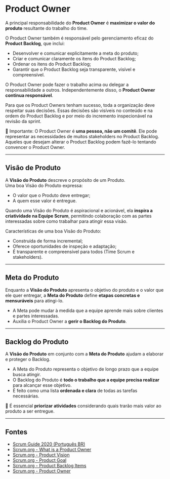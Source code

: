 # Product Owner

A principal responsabilidade do **Product Owner** é **maximizar o valor do produto** resultante do trabalho do time.

O Product Owner também é responsável pelo gerenciamento eficaz do **Product Backlog**, que inclui:

- Desenvolver e comunicar explicitamente a meta do produto;  
- Criar e comunicar claramente os itens do Product Backlog;  
- Ordenar os itens do Product Backlog;  
- Garantir que o Product Backlog seja transparente, visível e compreensível.  

O Product Owner pode fazer o trabalho acima ou delegar a responsabilidade a outros. Independentemente disso, o **Product Owner continua responsável**.  

Para que os Product Owners tenham sucesso, toda a organização deve respeitar suas decisões. Essas decisões são visíveis no conteúdo e na ordem do Product Backlog e por meio do incremento inspecionável na revisão da sprint.  

📌 Importante: O Product Owner é **uma pessoa, não um comitê**. Ele pode representar as necessidades de muitos stakeholders no Product Backlog. Aqueles que desejam alterar o Product Backlog podem fazê-lo tentando convencer o Product Owner.

---

## Visão de Produto

A **Visão do Produto** descreve o propósito de um Produto.  
Uma boa Visão do Produto expressa:

- O valor que o Produto deve entregar;  
- A quem esse valor é entregue.  

Quando uma Visão do Produto é aspiracional e acionável, ela **inspira a criatividade na Equipe Scrum**, permitindo colaboração com as partes interessadas sobre como trabalhar para atingir essa visão.  

Características de uma boa Visão do Produto:
- Construída de forma incremental;  
- Oferece oportunidades de inspeção e adaptação;  
- É transparente e compreensível para todos (Time Scrum e stakeholders).  

---

## Meta do Produto

Enquanto a **Visão do Produto** apresenta o objetivo do produto e o valor que ele quer entregar, a **Meta do Produto** define **etapas concretas e mensuráveis** para atingi-lo.  

- A Meta pode mudar à medida que a equipe aprende mais sobre clientes e partes interessadas.  
- Auxilia o Product Owner a **gerir o Backlog do Produto**.  

---

## Backlog do Produto

A **Visão do Produto** em conjunto com a **Meta do Produto** ajudam a elaborar e proteger o Backlog.  

- A Meta do Produto representa o objetivo de longo prazo que a equipe busca atingir.  
- O Backlog do Produto é **todo o trabalho que a equipe precisa realizar** para alcançar esse objetivo.  
- É feito como uma lista **ordenada e clara** de todas as tarefas necessárias.  

🔑 É essencial **priorizar atividades** considerando quais trarão mais valor ao produto a ser entregue.

---

## Fontes

- [Scrum Guide 2020 (Português BR)](https://scrumguides.org/docs/scrumguide/v2020/2020-Scrum-Guide-PortugueseBR-3.0.pdf)  
- [Scrum.org - What is a Product Owner](https://www.scrum.org/resources/what-is-a-product-owner)  
- [Scrum.org - Product Vision](https://www.scrum.org/learning-series/product-vision/characteristics-of-a-product-vision)  
- [Scrum.org - Product Goal](https://www.scrum.org/learning-series/product-backlog-management/product-backlog-management-activities/formulating-a-product-goal)  
- [Scrum.org - Product Backlog Items](https://www.scrum.org/learning-series/product-backlog/product-backlog-items)  
- [Scrum.org - Product Owner](https://www.scrum.org/resources/what-product-owner)  
